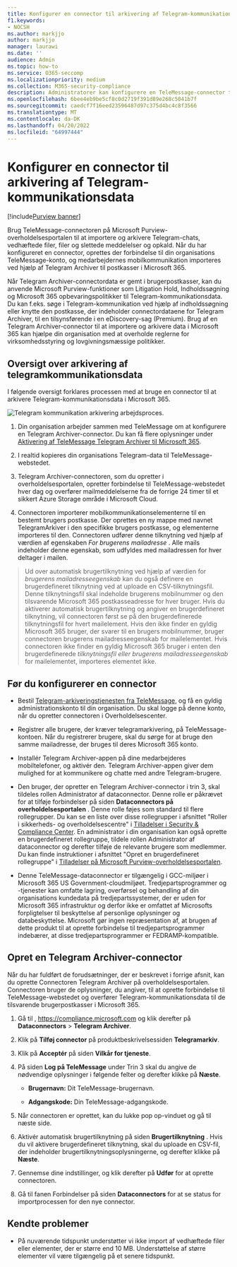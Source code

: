 ```yaml
---
title: Konfigurer en connector til arkivering af Telegram-kommunikationsdata i Microsoft 365
f1.keywords:
- NOCSH
ms.author: markjjo
author: markjjo
manager: laurawi
ms.date: ''
audience: Admin
ms.topic: how-to
ms.service: O365-seccomp
ms.localizationpriority: medium
ms.collection: M365-security-compliance
description: Administratorer kan konfigurere en TeleMessage-connector til at importere og arkivere Telegram-kommunikationsdata i Microsoft 365. Det giver dig mulighed for at arkivere data fra tredjepartsdatakilder i Microsoft 365 så du kan bruge funktioner til overholdelse af angivne standarder, f.eks. juridisk bevarelse, indholdssøgning og opbevaringspolitikker til at administrere din organisations tredjepartsdata.
ms.openlocfilehash: 6bee4eb9be5cf8c0d2719f391d89e268c5041b7f
ms.sourcegitcommit: caedcf7f16eed23596487d97c375d4bc4c8f3566
ms.translationtype: MT
ms.contentlocale: da-DK
ms.lasthandoff: 04/20/2022
ms.locfileid: "64997444"
---
```

# <a name="set-up-a-connector-to-archive-telegram-communications-data"></a>Konfigurer en connector til arkivering af Telegram-kommunikationsdata

[!include[Purview banner](../includes/purview-rebrand-banner.md)]

Brug TeleMessage-connectoren på Microsoft Purview-overholdelsesportalen til at importere og arkivere Telegram-chats, vedhæftede filer, filer og slettede meddelelser og opkald. Når du har konfigureret en connector, oprettes der forbindelse til din organisations TeleMessage-konto, og medarbejdernes mobilkommunikation importeres ved hjælp af Telegram Archiver til postkasser i Microsoft 365.

Når Telegram Archiver-connectordata er gemt i brugerpostkasser, kan du anvende Microsoft Purview-funktioner som Litigation Hold, Indholdssøgning og Microsoft 365 opbevaringspolitikker til Telegram-kommunikationsdata. Du kan f.eks. søge i Telegram-kommunikation ved hjælp af indholdssøgning eller knytte den postkasse, der indeholder connectordataene for Telegram Archiver, til en tilsynsførende i en eDiscovery-sag (Premium). Brug af en Telegram Archiver-connector til at importere og arkivere data i Microsoft 365 kan hjælpe din organisation med at overholde reglerne for virksomhedsstyring og lovgivningsmæssige politikker.

## <a name="overview-of-archiving-telegram-communications-data"></a>Oversigt over arkivering af telegramkommunikationsdata

I følgende oversigt forklares processen med at bruge en connector til at arkivere Telegram-kommunikationsdata i Microsoft 365.

![Telegram kommunikation arkivering arbejdsproces.](../media/TelegramConnectorWorkflow.png)

1. Din organisation arbejder sammen med TeleMessage om at konfigurere en Telegram Archiver-connector. Du kan få flere oplysninger under [Aktivering af TeleMessage Telegram Archiver til Microsoft 365](https://www.telemessage.com/microsoft-365-activation-for-telegram-archiver/).

2. I realtid kopieres din organisations Telegram-data til TeleMessage-webstedet.

3. Telegram Archiver-connectoren, som du opretter i overholdelsesportalen, opretter forbindelse til TeleMessage-webstedet hver dag og overfører mailmeddelelserne fra de forrige 24 timer til et sikkert Azure Storage område i Microsoft Cloud.

4. Connectoren importerer mobilkommunikationselementerne til en bestemt brugers postkasse. Der oprettes en ny mappe med navnet TelegramArkiver i den specifikke brugers postkasse, og elementerne importeres til den. Connectoren udfører denne tilknytning ved hjælp af værdien af egenskaben *For brugerens mailadresse* . Alle mails indeholder denne egenskab, som udfyldes med mailadressen for hver deltager i mailen.

> Ud over automatisk brugertilknytning ved hjælp af værdien for *brugerens mailadresseegenskab* kan du også definere en brugerdefineret tilknytning ved at uploade en CSV-tilknytningsfil. Denne tilknytningsfil skal indeholde brugerens mobilnummer og den tilsvarende Microsoft 365 postkasseadresse for hver bruger. Hvis du aktiverer automatisk brugertilknytning og angiver en brugerdefineret tilknytning, vil connectoren først se på den brugerdefinerede tilknytningsfil for hvert mailelement. Hvis den ikke finder en gyldig Microsoft 365 bruger, der svarer til en brugers mobilnummer, bruger connectoren brugerens mailadresseegenskab for mailelementet. Hvis connectoren ikke finder en gyldig Microsoft 365 bruger i enten den brugerdefinerede *tilknytningsfil eller brugerens mailadresseegenskab* for mailelementet, importeres elementet ikke.

## <a name="before-you-set-up-a-connector"></a>Før du konfigurerer en connector

- Bestil [Telegram-arkiveringstjenesten fra TeleMessage,](https://www.telemessage.com/mobile-archiver/order-mobile-archiver-for-o365/) og få en gyldig administrationskonto til din organisation. Du skal logge på denne konto, når du opretter connectoren i Overholdelsescenter.

- Registrer alle brugere, der kræver telegramarkivering, på TeleMessage-kontoen. Når du registrerer brugere, skal du sørge for at bruge den samme mailadresse, der bruges til deres Microsoft 365 konto.

- Installér Telegram Archiver-appen på dine medarbejderes mobiltelefoner, og aktivér den. Telegram Archiver-appen giver dem mulighed for at kommunikere og chatte med andre Telegram-brugere.

- Den bruger, der opretter en Telegram Archiver-connector i trin 3, skal tildeles rollen Administrator af dataconnector. Denne rolle er påkrævet for at tilføje forbindelser på siden **Dataconnectors på overholdelsesportalen** . Denne rolle føjes som standard til flere rollegrupper. Du kan se en liste over disse rollegrupper i afsnittet "Roller i sikkerheds- og overholdelsescentre" i [Tilladelser i Security & Compliance Center](../security/office-365-security/permissions-in-the-security-and-compliance-center.md#roles-in-the-security--compliance-center). En administrator i din organisation kan også oprette en brugerdefineret rollegruppe, tildele rollen Administrator af dataconnector og derefter tilføje de relevante brugere som medlemmer. Du kan finde instruktioner i afsnittet "Opret en brugerdefineret rollegruppe" i [Tilladelser på Microsoft Purview-overholdelsesportalen](microsoft-365-compliance-center-permissions.md#create-a-custom-role-group).

- Denne TeleMessage-dataconnector er tilgængelig i GCC-miljøer i Microsoft 365 US Government-cloudmiljøet. Tredjepartsprogrammer og -tjenester kan omfatte lagring, overførsel og behandling af din organisations kundedata på tredjepartssystemer, der er uden for Microsoft 365 infrastruktur og derfor ikke er omfattet af Microsofts forpligtelser til beskyttelse af personlige oplysninger og databeskyttelse. Microsoft gør ingen repræsentation af, at brugen af dette produkt til at oprette forbindelse til tredjepartsprogrammer indebærer, at disse tredjepartsprogrammer er FEDRAMP-kompatible.

## <a name="create-a-telegram-archiver-connector"></a>Opret en Telegram Archiver-connector

Når du har fuldført de forudsætninger, der er beskrevet i forrige afsnit, kan du oprette Connectoren Telegram Archiver på overholdelsesportalen. Connectoren bruger de oplysninger, du angiver, til at oprette forbindelse til TeleMessage-webstedet og overfører Telegram-kommunikationsdata til de tilsvarende brugerpostkasser i Microsoft 365.

1. Gå til , <https://compliance.microsoft.com> og klik derefter på **Dataconnectors** > **Telegram Archiver**.

2. Klik på **Tilføj connector** på produktbeskrivelsessiden **Telegramarkiv**.

3. Klik på **Acceptér** på siden **Vilkår for tjeneste**.

4. På siden **Log på TeleMessage** under Trin 3 skal du angive de nødvendige oplysninger i følgende felter og derefter klikke på **Næste**.

    - **Brugernavn:** Dit TeleMessage-brugernavn.

    - **Adgangskode:** Din TeleMessage-adgangskode.

5. Når connectoren er oprettet, kan du lukke pop op-vinduet og gå til næste side.

6. Aktivér automatisk brugertilknytning på siden **Brugertilknytning** . Hvis du vil aktivere brugerdefineret tilknytning, skal du uploade en CSV-fil, der indeholder brugertilknytningsoplysningerne, og derefter klikke på **Næste**.

7. Gennemse dine indstillinger, og klik derefter på **Udfør** for at oprette connectoren.

8. Gå til fanen Forbindelser på siden **Dataconnectors** for at se status for importprocessen for den nye connector.

## <a name="known-issues"></a>Kendte problemer

- På nuværende tidspunkt understøtter vi ikke import af vedhæftede filer eller elementer, der er større end 10 MB. Understøttelse af større elementer vil være tilgængelig på et senere tidspunkt.
